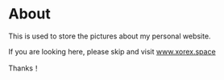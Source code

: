 # About 
This is used to store the pictures about my personal website.

If you are looking here, please skip and visit www.xorex.space

Thanks！
